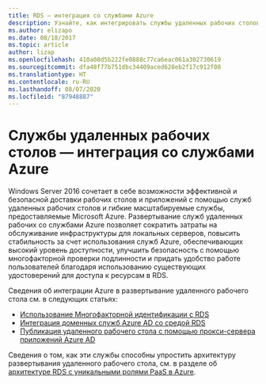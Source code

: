 ```yaml
---
title: RDS — интеграция со службами Azure
description: Узнайте, как интегрировать службы удаленных рабочих столов в среду Azure.
ms.author: elizapo
ms.date: 08/18/2017
ms.topic: article
author: lizap
ms.openlocfilehash: 410a08d5b222fe0888c77ca6eac061a302730619
ms.sourcegitcommit: dfa48f77b751dbc34409aced628eb2f17c912f08
ms.translationtype: HT
ms.contentlocale: ru-RU
ms.lasthandoff: 08/07/2020
ms.locfileid: "87948887"
---
```

# <a name="remote-desktop-services---integrating-with-azure-services"></a>Службы удаленных рабочих столов — интеграция со службами Azure

Windows Server 2016 сочетает в себе возможности эффективной и безопасной доставки рабочих столов и приложений с помощью служб удаленных рабочих столов и гибкие масштабируемые службы, предоставляемые Microsoft Azure. Развертывание служб удаленных рабочих со службами Azure позволяет сократить затраты на обслуживание инфраструктуры для локальных серверов, повысить стабильность за счет использования служб Azure, обеспечивающих высокий уровень доступности, улучшить безопасность с помощью многофакторной проверки подлинности и придать удобство работе пользователей благодаря использованию существующих удостоверений для доступа к ресурсам в RDS.

Сведения об интеграции Azure в развертывание удаленного рабочего стола см. в следующих статьях:

- [Использование Многофакторной идентификации с RDS](/azure/multi-factor-authentication/nps-extension-remote-desktop-gateway)
- [Интеграция доменных служб Azure AD со средой RDS](rds-azure-adds.md)
- [Публикация удаленного рабочего стола с помощью прокси-сервера приложений Azure AD](/azure/active-directory/application-proxy-publish-remote-desktop)

Сведения о том, как эти службы способны упростить архитектуру развертывания удаленного рабочего стола, см. в разделе об [архитектуре RDS с уникальными ролями PaaS в Azure](desktop-hosting-logical-architecture.md#rds-architectures-with-unique-azure-paas-roles).